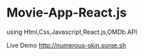 # Movie-App-React.js

using Html,Css,Javascript,React.js,OMDb API

Live Demo http://numerous-skin.surge.sh
